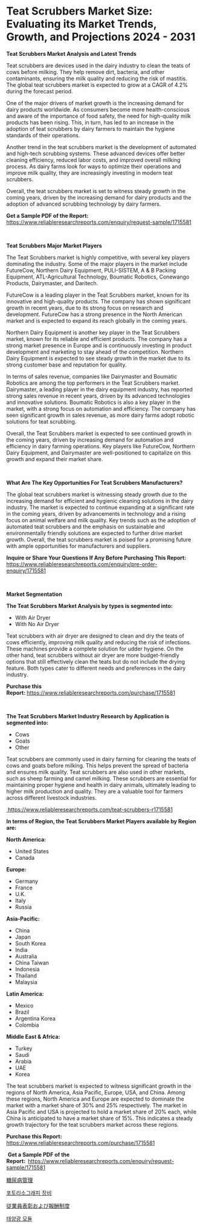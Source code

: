 <p><h1>Teat Scrubbers Market Size: Evaluating its Market Trends, Growth, and Projections 2024 - 2031</h1></p><p><strong>Teat Scrubbers Market Analysis and Latest Trends</strong></p>
<p><p>Teat scrubbers are devices used in the dairy industry to clean the teats of cows before milking. They help remove dirt, bacteria, and other contaminants, ensuring the milk quality and reducing the risk of mastitis. The global teat scrubbers market is expected to grow at a CAGR of 4.2% during the forecast period.</p><p>One of the major drivers of market growth is the increasing demand for dairy products worldwide. As consumers become more health-conscious and aware of the importance of food safety, the need for high-quality milk products has been rising. This, in turn, has led to an increase in the adoption of teat scrubbers by dairy farmers to maintain the hygiene standards of their operations.</p><p>Another trend in the teat scrubbers market is the development of automated and high-tech scrubbing systems. These advanced devices offer better cleaning efficiency, reduced labor costs, and improved overall milking process. As dairy farms look for ways to optimize their operations and improve milk quality, they are increasingly investing in modern teat scrubbers.</p><p>Overall, the teat scrubbers market is set to witness steady growth in the coming years, driven by the increasing demand for dairy products and the adoption of advanced scrubbing technology by dairy farmers.</p></p>
<p><strong>Get a Sample PDF of the Report:&nbsp;</strong> <a href="https://www.reliableresearchreports.com/enquiry/request-sample/1715581">https://www.reliableresearchreports.com/enquiry/request-sample/1715581</a></p>
<p>&nbsp;</p>
<p><strong>Teat Scrubbers Major Market Players</strong></p>
<p><p>The Teat Scrubbers market is highly competitive, with several key players dominating the industry. Some of the major players in the market include FutureCow, Northern Dairy Equipment, PULI-SISTEM, A & B Packing Equipment, ATL-Agricultural Technology, Boumatic Robotics, Conewango Products, Dairymaster, and Daritech.</p><p>FutureCow is a leading player in the Teat Scrubbers market, known for its innovative and high-quality products. The company has shown significant growth in recent years, due to its strong focus on research and development. FutureCow has a strong presence in the North American market and is expected to expand its reach globally in the coming years.</p><p>Northern Dairy Equipment is another key player in the Teat Scrubbers market, known for its reliable and efficient products. The company has a strong market presence in Europe and is continuously investing in product development and marketing to stay ahead of the competition. Northern Dairy Equipment is expected to see steady growth in the market due to its strong customer base and reputation for quality.</p><p>In terms of sales revenue, companies like Dairymaster and Boumatic Robotics are among the top performers in the Teat Scrubbers market. Dairymaster, a leading player in the dairy equipment industry, has reported strong sales revenue in recent years, driven by its advanced technologies and innovative solutions. Boumatic Robotics is also a key player in the market, with a strong focus on automation and efficiency. The company has seen significant growth in sales revenue, as more dairy farms adopt robotic solutions for teat scrubbing.</p><p>Overall, the Teat Scrubbers market is expected to see continued growth in the coming years, driven by increasing demand for automation and efficiency in dairy farming operations. Key players like FutureCow, Northern Dairy Equipment, and Dairymaster are well-positioned to capitalize on this growth and expand their market share.</p></p>
<p>&nbsp;</p>
<p><strong>What Are The Key Opportunities For Teat Scrubbers Manufacturers?</strong></p>
<p><p>The global teat scrubbers market is witnessing steady growth due to the increasing demand for efficient and hygienic cleaning solutions in the dairy industry. The market is expected to continue expanding at a significant rate in the coming years, driven by advancements in technology and a rising focus on animal welfare and milk quality. Key trends such as the adoption of automated teat scrubbers and the emphasis on sustainable and environmentally friendly solutions are expected to further drive market growth. Overall, the teat scrubbers market is poised for a promising future with ample opportunities for manufacturers and suppliers.</p></p>
<p><strong>Inquire or Share Your Questions If Any Before Purchasing This Report:</strong> <a href="https://www.reliableresearchreports.com/enquiry/pre-order-enquiry/1715581">https://www.reliableresearchreports.com/enquiry/pre-order-enquiry/1715581</a></p>
<p>&nbsp;</p>
<p><strong>Market Segmentation</strong></p>
<p><strong>The Teat Scrubbers Market Analysis by types is segmented into:</strong></p>
<p><ul><li>With Air Dryer</li><li>With No Air Dryer</li></ul></p>
<p><p>Teat scrubbers with air dryer are designed to clean and dry the teats of cows efficiently, improving milk quality and reducing the risk of infections. These machines provide a complete solution for udder hygiene. On the other hand, teat scrubbers without air dryer are more budget-friendly options that still effectively clean the teats but do not include the drying feature. Both types cater to different needs and preferences in the dairy industry.</p></p>
<p><strong>Purchase this Report:&nbsp;</strong><a href="https://www.reliableresearchreports.com/purchase/1715581">https://www.reliableresearchreports.com/purchase/1715581</a></p>
<p>&nbsp;</p>
<p><strong>The Teat Scrubbers Market Industry Research by Application is segmented into:</strong></p>
<p><ul><li>Cows</li><li>Goats</li><li>Other</li></ul></p>
<p><p>Teat scrubbers are commonly used in dairy farming for cleaning the teats of cows and goats before milking. This helps prevent the spread of bacteria and ensures milk quality. Teat scrubbers are also used in other markets, such as sheep farming and camel milking. These scrubbers are essential for maintaining proper hygiene and health in dairy animals, ultimately leading to higher milk production and quality. They are a valuable tool for farmers across different livestock industries.</p></p>
<p><a href="https://www.reliableresearchreports.com/teat-scrubbers-r1715581">&nbsp;https://www.reliableresearchreports.com/teat-scrubbers-r1715581</a></p>
<p><strong>In terms of Region, the Teat Scrubbers Market Players available by Region are:</strong></p>
<p>
    <p> <strong> North America: </strong>
        <ul>
            <li>United States</li>
            <li>Canada</li>
        </ul>
        </p> 
    <p> <strong> Europe: </strong>
        <ul>
            <li>Germany</li>
            <li>France</li>
            <li>U.K.</li>
            <li>Italy</li>
            <li>Russia</li>
        </ul>
        </p> 
    <p> <strong> Asia-Pacific: </strong>
        <ul>
            <li>China</li>
            <li>Japan</li>
            <li>South Korea</li>
            <li>India</li>
            <li>Australia</li>
            <li>China Taiwan</li>
            <li>Indonesia</li>
            <li>Thailand</li>
            <li>Malaysia</li>
        </ul>
        </p> 
    <p> <strong> Latin America: </strong>
        <ul>
            <li>Mexico</li>
            <li>Brazil</li>
            <li>Argentina Korea</li>
            <li>Colombia</li>
        </ul>
        </p> 
    <p> <strong> Middle East & Africa: </strong>
        <ul>
            <li>Turkey</li>
            <li>Saudi</li>
            <li>Arabia</li>
            <li>UAE</li>
            <li>Korea</li>
        </ul>
    </p>
    </p>
<p><p>The teat scrubbers market is expected to witness significant growth in the regions of North America, Asia Pacific, Europe, USA, and China. Among these regions, North America and Europe are expected to dominate the market with a market share of 30% and 25% respectively. The market in Asia Pacific and USA is projected to hold a market share of 20% each, while China is anticipated to have a market share of 15%. This indicates a steady growth trajectory for the teat scrubbers market across these regions.</p></p>
<p><strong>Purchase this Report: </strong><a href="https://www.reliableresearchreports.com/purchase/1715581">https://www.reliableresearchreports.com/purchase/1715581</a></p>
<p>&nbsp;<strong>Get a Sample PDF of the Report:&nbsp;&nbsp;</strong><a href="https://www.reliableresearchreports.com/enquiry/request-sample/1715581">https://www.reliableresearchreports.com/enquiry/request-sample/1715581</a></p>
<p><strong></strong></p>
<p><p><a href="https://medium.com/@dominicalsop1/%E7%B3%96%E5%B0%BF%E7%97%85%E7%AE%A1%E7%90%86%E5%B8%82%E5%A0%B4-%E5%B8%82%E5%A0%B4cagr-%E5%B8%82%E5%A0%B4%E5%8B%95%E5%90%91-%E6%88%90%E9%95%B7%E6%88%A6%E7%95%A5%E3%81%AB%E9%96%A2%E3%81%99%E3%82%8B%E6%83%85%E5%A0%B1-c1bea70b5bde">糖尿病管理</a></p><p><a href="https://medium.com/@ralphyjames/%EC%82%AC%EC%A7%84-%EB%A6%AC%EC%86%8C%EA%B7%B8%EB%9E%98%ED%94%BC-%EC%9E%A5%EB%B9%84-%EC%8B%9C%EC%9E%A5-%EB%B3%B4%EA%B3%A0%EC%84%9C%EB%8A%94-%EC%9D%B4-%EC%8B%9C%EC%9E%A5%EC%9D%98-%EC%B5%9C%EC%8B%A0-%ED%8A%B8%EB%A0%8C%EB%93%9C%EC%99%80-%EC%84%B1%EC%9E%A5-%EA%B8%B0%ED%9A%8C%EB%A5%BC-%EB%B0%9D%ED%98%80%EC%A4%8D%EB%8B%88%EB%8B%A4-94ada85f4c7c">포토리소그래피 장비</a></p><p><a href="https://medium.com/@skyleridges76856/%E5%BE%93%E6%A5%AD%E5%93%A1%E3%81%AE%E8%AA%8D%E8%AD%98%E3%81%A8%E5%A0%B1%E9%85%AC%E3%82%B7%E3%82%B9%E3%83%86%E3%83%A0%E5%B8%82%E5%A0%B4%E3%81%AE%E5%88%86%E6%9E%90-%E3%82%B0%E3%83%AD%E3%83%BC%E3%83%90%E3%83%AB%E7%94%A3%E6%A5%AD%E3%81%AE%E8%A6%8B%E9%80%9A%E3%81%97%E3%81%A8%E4%BA%88%E6%B8%AC-2024%E5%B9%B4%E3%81%8B%E3%82%892031%E5%B9%B4-af302a5013d1">従業員表彰および報酬制度</a></p><p><a href="https://medium.com/@raymondietrich7892023/%ED%83%9C%EC%96%91-%EB%AA%A8%EB%93%88-%EC%8B%9C%EC%9E%A5-2031%EB%85%84%EA%B9%8C%EC%A7%80%EC%9D%98-%ED%8A%B8%EB%A0%8C%EB%93%9C-%EC%98%88%EC%B8%A1-%EB%B0%8F-%EA%B2%BD%EC%9F%81-%EB%B6%84%EC%84%9D-cdef76701146">태양광 모듈</a></p></p>